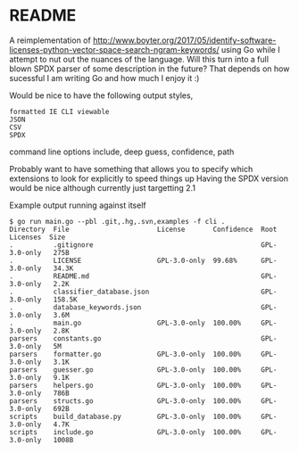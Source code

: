 # README #

A reimplementation of http://www.boyter.org/2017/05/identify-software-licenses-python-vector-space-search-ngram-keywords/ using Go while I attempt to nut out the nuances of the language. Will this turn into a full blown SPDX parser of some description in the future? That depends on how sucessful I am writing Go and how much I enjoy it :)

Would be nice to have the following output styles,

	formatted IE CLI viewable
	JSON
	CSV
	SPDX

command line options include, deep guess, confidence, path

Probably want to have something that allows you to specify which extensions to look for explicitly to speed things up
Having the SPDX version would be nice although currently just targetting 2.1

Example output running against itself

	$ go run main.go --pbl .git,.hg,.svn,examples -f cli .
	Directory  File                      License       Confidence  Root Licenses  Size
	.          .gitignore                                          GPL-3.0-only   275B
	.          LICENSE                   GPL-3.0-only  99.68%      GPL-3.0-only   34.3K
	.          README.md                                           GPL-3.0-only   2.2K
	.          classifier_database.json                            GPL-3.0-only   158.5K
	.          database_keywords.json                              GPL-3.0-only   3.6M
	.          main.go                   GPL-3.0-only  100.00%     GPL-3.0-only   2.8K
	parsers    constants.go                                        GPL-3.0-only   5M
	parsers    formatter.go              GPL-3.0-only  100.00%     GPL-3.0-only   3.1K
	parsers    guesser.go                GPL-3.0-only  100.00%     GPL-3.0-only   9.1K
	parsers    helpers.go                GPL-3.0-only  100.00%     GPL-3.0-only   786B
	parsers    structs.go                GPL-3.0-only  100.00%     GPL-3.0-only   692B
	scripts    build_database.py         GPL-3.0-only  100.00%     GPL-3.0-only   4.7K
	scripts    include.go                GPL-3.0-only  100.00%     GPL-3.0-only   1008B